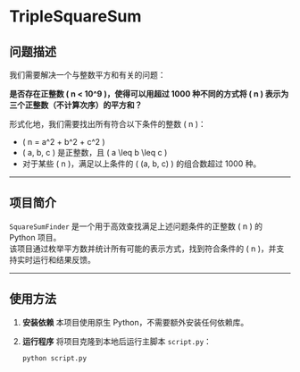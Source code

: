 # TripleSquareSum

## 问题描述

我们需要解决一个与整数平方和有关的问题：

**是否存在正整数 \( n < 10^9 \)，使得可以用超过 1000 种不同的方式将 \( n \) 表示为三个正整数（不计算次序）的平方和？**

形式化地，我们需要找出所有符合以下条件的整数 \( n \)：

- \( n = a^2 + b^2 + c^2 \)
- \( a, b, c \) 是正整数，且 \( a \leq b \leq c \)
- 对于某些 \( n \)，满足以上条件的 \( (a, b, c) \) 的组合数超过 1000 种。

---

## 项目简介

`SquareSumFinder` 是一个用于高效查找满足上述问题条件的正整数 \( n \) 的 Python 项目。  
该项目通过枚举平方数并统计所有可能的表示方式，找到符合条件的 \( n \)，并支持实时运行和结果反馈。

---

## 使用方法

1. **安装依赖**
   本项目使用原生 Python，不需要额外安装任何依赖库。

2. **运行程序**
   将项目克隆到本地后运行主脚本 `script.py`：
   ```bash
   python script.py
